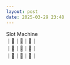 ```yaml
---
layout: post
date: 2025-03-29 23:48
---
```


Slot Machine<br />
｜🤡｜💎｜🍒｜<br />
｜🍇｜🔔｜🔔｜<br />
｜💎｜🍇｜💎｜<br />

